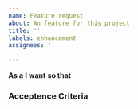 ```yaml
---
name: Feature request
about: An feature for this project
title: ''
labels: enhancement
assignees: ''

---
```


**As a** 
**I want** 
**so that**

### Acceptence Criteria
